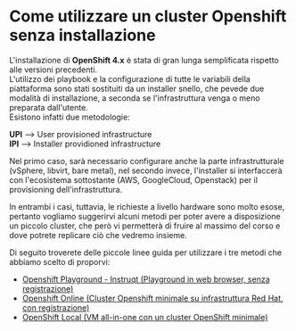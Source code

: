 # Come utilizzare un cluster Openshift senza installazione
L'installazione di **OpenShift 4.x** è stata di gran lunga semplificata rispetto alle versioni precedenti.  
L'utilizzo dei playbook e la configurazione di tutte le variabili della piattaforma sono stati sostituiti da un installer snello, che pevede due modalità di installazione, a seconda se l'infrastruttura venga o meno preparata dall'utente.  
Esistono infatti due metodologie:

**UPI** --> User provisioned infrastructure  
**IPI** --> Installer providioned infrastructure

Nel primo caso, sarà necessario configurare anche la parte infrastrutturale (vSphere, libvirt, bare metal), nel secondo invece, l'installer si interfaccerà con l'ecosistema sottostante (AWS, GoogleCloud, Openstack) per il provisioning dell'infrastruttura.

In entrambi i casi, tuttavia, le richieste a livello hardware sono molto esose, pertanto vogliamo suggerirvi alcuni metodi per poter avere a disposizione un piccolo cluster, che però vi permetterà di fruire al massimo del corso e dove potrete replicare ciò che vedremo insieme.

Di seguito troverete delle piccole linee guida per utilizzare i tre metodi che abbiamo scelto di proporvi:

- [Openshift Playground - Instruqt (Playground in web browser, senza registrazione)](instruqt-playground/README.md)
- [Openshift Online (Cluster Openshift minimale su infrastruttura Red Hat, con registrazione)](openshift-online/README.md)
- [OpenShift Local (VM all-in-one con un cluster OpenShift minimale)](crc/README.md)
